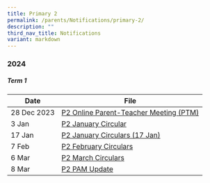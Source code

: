 ```yaml
---
title: Primary 2
permalink: /parents/Notifications/primary-2/
description: ""
third_nav_title: Notifications
variant: markdown
---
```

### **2024**

##### Term 1

| Date| File | 
| -------- | -------- |
|28 Dec 2023|[P2 Online Parent-Teacher Meeting (PTM)](/files/Notification%202024/P2/RGPS_N24_P2_001.pdf)|
|3 Jan|[P2 January Circular](/files/Notification%202024/P2/RGPS_N24_P2_002_P2_January_Circulars.pdf)|
|17 Jan|[P2 January Circulars (17 Jan)](/files/Notification%202024/P2/RGPS_N24_P2_004_P2_January_Circulars__17_January_.pdf)|
|7 Feb|[P2 February Circulars](/files/Notification%202024/P2/RGPS_N24_P2_005_P2_February_Circulars.pdf)|
|6 Mar|[P2 March Circulars](/files/Notification%202024/P2/P2__March_Circulars.pdf)|
|8 Mar|[P2 PAM Update](/files/Notification%202024/P2/Term_1_P2_PAM_Update_2024.pdf)
